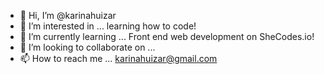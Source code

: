 - 👋 Hi, I’m @karinahuizar
- 👀 I’m interested in ... learning how to code!
- 🌱 I’m currently learning ... Front end web development on SheCodes.io!
- 💞️ I’m looking to collaborate on ...
- 📫 How to reach me ... karinahuizar@gmail.com

<!---
karinahuizar/karinahuizar is a ✨ special ✨ repository because its `README.md` (this file) appears on your GitHub profile.
You can click the Preview link to take a look at your changes.
--->
